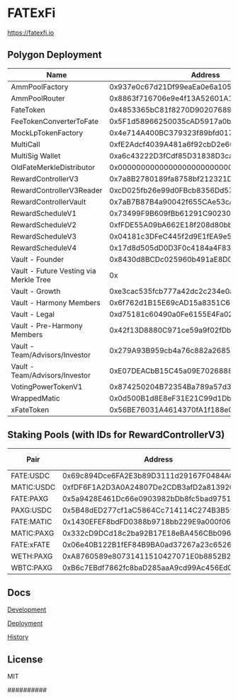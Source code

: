 # FATExFi

https://fatexfi.io

## Polygon Deployment
| Name                                   | Address                                    | Explorer                                                                   |
|----------------------------------------|--------------------------------------------|----------------------------------------------------------------------------|
| AmmPoolFactory                         | 0x937e0c67d21Df99eaEa0e6a1055A5b783291DC8f | https://polygonscan.com/address/0x937e0c67d21Df99eaEa0e6a1055A5b783291DC8f |
| AmmPoolRouter                          | 0x8863f716706e9e4f13A52601A129DD1E1c3fA08B | https://polygonscan.com/address/0x8863f716706e9e4f13A52601A129DD1E1c3fA08B |
| FateToken                              | 0x4853365bC81f8270D902076892e13F27c27e7266 | https://polygonscan.com/address/0x4853365bC81f8270D902076892e13F27c27e7266 |
| FeeTokenConverterToFate                | 0x5F1d58966250035cAD5917a0bBA6696e951C9eC2 | https://polygonscan.com/address/0x5F1d58966250035cAD5917a0bBA6696e951C9eC2 |
| MockLpTokenFactory                     | 0x4e714A400BC379323f89bfd0174d3CFD4e813180 | https://polygonscan.com/address/0x4e714A400BC379323f89bfd0174d3CFD4e813180 |
| MultiCall                              | 0xfE2Adcf4039A481a6f92cbD2e60F476eb20B4cc1 | https://polygonscan.com/address/0xfE2Adcf4039A481a6f92cbD2e60F476eb20B4cc1 |
| MultiSig Wallet                        | 0xa6c43222D3fCdf85D31838D3ca62ae5a6E1B16Df | https://polygonscan.com/address/0xa6c43222D3fCdf85D31838D3ca62ae5a6E1B16Df |
| OldFateMerkleDistributor               | 0x0000000000000000000000000000000000000000 | https://polygonscan.com/address/0x0000000000000000000000000000000000000000 |
| RewardControllerV3                     | 0x7a8B2780189fa8758bf212321DabDbd3856D1155 | https://polygonscan.com/address/0x7a8B2780189fa8758bf212321DabDbd3856D1155 |
| RewardControllerV3Reader               | 0xcD025fb26e99d0FBcb8356Dd5752E43c60053ab7 | https://polygonscan.com/address/0xcD025fb26e99d0FBcb8356Dd5752E43c60053ab7 |
| RewardControllerVault                  | 0x7aB7B87B4a90042f655CAe53cA984305EBb17a18 | https://polygonscan.com/address/0x7aB7B87B4a90042f655CAe53cA984305EBb17a18 |
| RewardScheduleV1                       | 0x73499F9B609fBb61291C90230454D73CC849e8cC | https://polygonscan.com/address/0x73499F9B609fBb61291C90230454D73CC849e8cC |
| RewardScheduleV2                       | 0xfFDE55A09bA662E18f208d80bb31066530698eB0 | https://polygonscan.com/address/0xfFDE55A09bA662E18f208d80bb31066530698eB0 |
| RewardScheduleV3                       | 0x04181c3DFeC445f2d9E1fEA9e54B8847CC8b133f | https://polygonscan.com/address/0x04181c3DFeC445f2d9E1fEA9e54B8847CC8b133f |
| RewardScheduleV4                       | 0x17d8d505dD0D3F0c4184a4F8378354C8442Af364 | https://polygonscan.com/address/0x17d8d505dD0D3F0c4184a4F8378354C8442Af364 |
| Vault - Founder                        | 0x8430d8BCDc025960b491aE8D043648e9A9968949 | https://polygonscan.com/address/0x8430d8BCDc025960b491aE8D043648e9A9968949 |
| Vault - Future Vesting via Merkle Tree | 0x                                         | https://polygonscan.com/address/0x                                         |
| Vault - Growth                         | 0xe3cac535fcb777a42dc2c234e0a8884049a4264e | https://polygonscan.com/address/0xe3cac535fcb777a42dc2c234e0a8884049a4264e |
| Vault - Harmony Members                | 0x6f762d1B15E69cAD15a8351C631eA012B3fbC831 | https://polygonscan.com/address/0x6f762d1B15E69cAD15a8351C631eA012B3fbC831 |
| Vault - Legal                          | 0xd75181c60490a0Fe6155E4Fa02Fa80A1fcDdaef5 | https://polygonscan.com/address/0xd75181c60490a0Fe6155E4Fa02Fa80A1fcDdaef5 |
| Vault - Pre-Harmony Members            | 0x42f13D8880C971ce59a9f02fDb695208e5Ea2a06 | https://polygonscan.com/address/0x42f13D8880C971ce59a9f02fDb695208e5Ea2a06 |
| Vault - Team/Advisors/Investor         | 0x279A93B959cb4a76c882a2685377A2fACcf14d49 | https://polygonscan.com/address/0x279A93B959cb4a76c882a2685377A2fACcf14d49 |
| Vault - Team/Advisors/Investor         | 0xE07DEACbB15C45a09E7026888cA1e703Aa8217F6 | https://polygonscan.com/address/0xE07DEACbB15C45a09E7026888cA1e703Aa8217F6 |
| VotingPowerTokenV1                     | 0x874250204B72354Ba789a57d39E291C515bc820a | https://polygonscan.com/address/0x874250204B72354Ba789a57d39E291C515bc820a |
| WrappedMatic                           | 0x0d500B1d8E8eF31E21C99d1Db9A6444d3ADf1270 | https://polygonscan.com/address/0x0d500B1d8E8eF31E21C99d1Db9A6444d3ADf1270 |
| xFateToken                             | 0x56BE76031A4614370fA1f188e01e18a1CF16E642 | https://polygonscan.com/address/0x56BE76031A4614370fA1f188e01e18a1CF16E642 |

## Staking Pools (with IDs for RewardControllerV3)

| Pair       | Address                                    | Pool ID |
|------------|--------------------------------------------|---------|
| FATE:USDC  | 0x69c894Dce6FA2E3b89D3111d29167F0484AC0b2A | 0       |
| MATIC:USDC | 0xfDF6F1A2D3A0A24807De2CDB3afD2a813920436E | 1       |
| FATE:PAXG  | 0x5a9428E461Dc66e0903982bDb8fc5bad9751497F | 2       |
| PAXG:USDC  | 0x5B48dED277cf1aC5864Cc714114C274B3B59ec06 | 3       |
| FATE:MATIC | 0x1430EFEF8bdFD0388b9718bb229E9a000f061d79 | 4       |
| MATIC:PAXG | 0x332cD9DCd18c2ba92B17E18eBA456CBb0968D576 | 5       |
| FATE:xFATE | 0x06e40B122B1fEF84B9BA0ad37267a23c6526bDa9 | 6       |
| WETH:PAXG  | 0xA8760589e80731411510427071E0b8852B248eBD | 7       |
| WBTC:PAXG  | 0xB6c7EBdf7862fc8baD285aaA9cd99Ac456Ed0cE9 | 8       |

## Docs

[Development](docs/DEVELOPMENT.md)

[Deployment](docs/DEPLOYMENT.md)

[History](docs/HISTORY.md)

## License

MIT

##########
